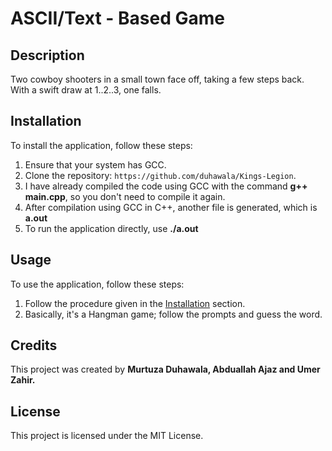 # ASCII/Text - Based Game  

## Description 
Two cowboy shooters in a small town face off, taking a few steps back. With a swift draw at 1..2..3, one falls.

## Installation 
To install the application, follow these steps:

1. Ensure that your system has GCC.
2. Clone the repository: `https://github.com/duhawala/Kings-Legion`.
3. I have already compiled the code using GCC with the command **g++ main.cpp**, so you don't need to compile it again.
4. After compilation using GCC in C++, another file is generated, which is **a.out**
5. To run the application directly, use **./a.out**

## Usage
To use the application, follow these steps:

1.  Follow the procedure given in the [Installation](#Installation) section.
2.  Basically, it's a Hangman game; follow the prompts and guess the word.

## Credits
This project was created by **Murtuza Duhawala, Abduallah Ajaz and Umer Zahir.**

## License
This project is licensed under the MIT License.
